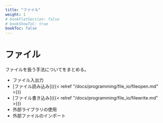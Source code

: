 ```yaml
---
title: "ファイル"
weight: 1
# bookFlatSection: false
# bookShowToC: true
bookToc: false
---
```


# ファイル

ファイルを扱う手法についてをまとめる。

- ファイル入出力
 - [ファイル読み込み]({{< relref "/docs/programming/file_io/fileopen.md" >}})
 - [ファイル書き込み]({{< relref "/docs/programming/file_io/filewrite.md" >}})
- 外部ライブラリの使用
 - 外部ファイルのインポート
